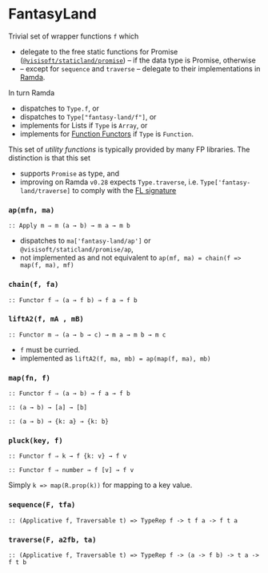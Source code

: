 FantasyLand
===========

Trivial set of wrapper functions `f` which 
- delegate to the free static functions for Promise ([`@visisoft/staticland/promise`](promise.md)) – if the data type is Promise, otherwise
- – except for `sequence` and `traverse` – delegate to their implementations in [Ramda][ramda-homepage]. 

In turn Ramda  
- dispatches to `Type.f`, or 
- dispatches to `Type["fantasy-land/f"]`, or
- implements for Lists if `Type` is `Array`, or
- implements for [Function Functors][tom-function-functors] if `Type` is `Function`.

This set of *utility functions* is typically provided by many FP libraries. The distinction is that this set
- supports `Promise` as type, and
- improving on Ramda `v0.28` expects `Type.traverse`, i.e. `Type['fantasy-land/traverse]` to comply with the [FL signature][traverse-fl-signature]

### `ap(mfn, ma)`
`:: Apply m ⇒ m (a → b) → m a → m b`

- dispatches to `ma['fantasy-land/ap']` or `@visisoft/staticland/promise/ap`, 
- not implemented as and not equivalent to `ap(mf, ma) = chain(f => map(f, ma), mf)`

### `chain(f, fa)`
`:: Functor f ⇒ (a → f b) → f a → f b`

### `liftA2(f, mA , mB)`
`:: Functor m ⇒ (a → b → c) → m a → m b → m c`

- `f` must be curried.
- implemented as `liftA2(f, ma, mb) = ap(map(f, ma), mb)`

### `map(fn, f)`
`:: Functor f ⇒ (a → b) → f a → f b`

`:: (a → b) → [a] → [b]`

`:: (a → b) → {k: a} → {k: b}`

### `pluck(key, f)` 
`:: Functor f ⇒ k → f {k: v} → f v`

`:: Functor f ⇒ number → f [v] → f v`

Simply `k => map(R.prop(k))` for mapping to a key value.

### `sequence(F, tfa)`
`:: (Applicative f, Traversable t) => TypeRep f -> t f a -> f t a`

### `traverse(F, a2fb, ta)`
`:: (Applicative f, Traversable t) => TypeRep f -> (a -> f b) -> t a -> f t b`

[ramda-homepage]: https://ramdajs.com
[tom-function-functors]: http://www.tomharding.me/2017/04/15/functions-as-functors/
[traverse-fl-signature]: https://github.com/fantasyland/fantasy-land#fantasy-landtraverse-method
